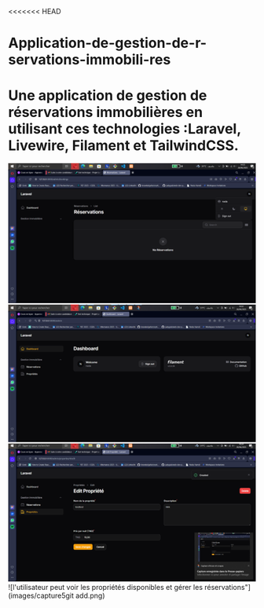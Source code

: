 <<<<<<< HEAD
# Application-de-gestion-de-r-servations-immobili-res
 Une  application de gestion de réservations immobilières en utilisant ces technologies :Laravel, Livewire, Filament et TailwindCSS.
=======  

!["la page de Réservations dans l'interface d'administration"](images/capture4.png)
!["le Tableau de Bord principal de l'interface d'administration"](images/capture2.png)
![la page Modifier la Propriété"](images/capture3.png)
![l'utilisateur peut voir les propriétés disponibles et gérer les réservations"](images/capture5git add.png)
